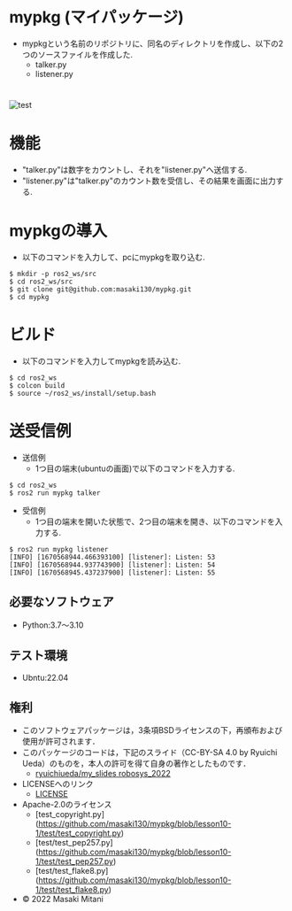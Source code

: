 # mypkg (マイパッケージ)
* mypkgという名前のリポジトリに、同名のディレクトリを作成し、以下の2つのソースファイルを作成した.
  * talker.py
  * listener.py
# 
![test](https://github.com/masaki130/mypkg/actions/workflows/test.yml/badge.svg)
# 機能
* "talker.py"は数字をカウントし、それを"listener.py"へ送信する.
* "listener.py"は"talker.py"のカウント数を受信し、その結果を画面に出力する.
# 
# mypkgの導入
* 以下のコマンドを入力して、pcにmypkgを取り込む.
```
$ mkdir -p ros2_ws/src
$ cd ros2_ws/src
$ git clone git@github.com:masaki130/mypkg.git
$ cd mypkg
```
# ビルド
* 以下のコマンドを入力してmypkgを読み込む.
```
$ cd ros2_ws
$ colcon build
$ source ~/ros2_ws/install/setup.bash
```
# 送受信例
* 送信例
  * 1つ目の端末(ubuntuの画面)で以下のコマンドを入力する.
```
$ cd ros2_ws
$ ros2 run mypkg talker
```

* 受信例
  * 1つ目の端末を開いた状態で、2つ目の端末を開き、以下のコマンドを入力する.
```
$ ros2 run mypkg listener
[INFO] [1670568944.466393100] [listener]: Listen: 53
[INFO] [1670568944.937743900] [listener]: Listen: 54
[INFO] [1670568945.437237900] [listener]: Listen: 55
```

## 必要なソフトウェア
* Python:3.7～3.10

## テスト環境
* Ubntu:22.04

## 権利
* このソフトウェアパッケージは，3条項BSDライセンスの下，再頒布および使用が許可されます．
* このパッケージのコードは，下記のスライド（CC-BY-SA 4.0 by Ryuichi Ueda）のものを，本人の許可を得て自身の著作としたものです．
    * [ryuichiueda/my_slides robosys_2022](https://github.com/ryuichiueda/my_slides/tree/master/robosys_2022)
* LICENSEへのリンク
    * [LICENSE](https://github.com/masaki130/ros2_2022/blob/main/LICENSE)
* Apache-2.0のライセンス
    * [test_copyright.py]
    (https://github.com/masaki130/mypkg/blob/lesson10-1/test/test_copyright.py)
    * [test/test_pep257.py]
    (https://github.com/masaki130/mypkg/blob/lesson10-1/test/test_pep257.py)
    * [test/test_flake8.py]
    (https://github.com/masaki130/mypkg/blob/lesson10-1/test/test_flake8.py)
* © 2022 Masaki Mitani
